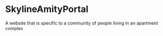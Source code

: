# SkylineAmityPortal
A website that is specific to a community of people living in an apartment complex
